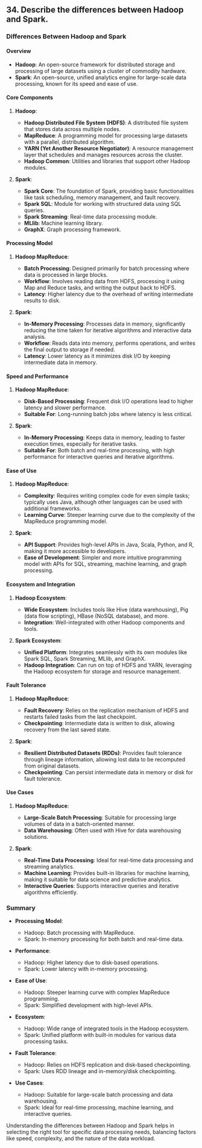 ## 34. Describe the differences between Hadoop and Spark.


### Differences Between Hadoop and Spark

#### Overview
- **Hadoop**: An open-source framework for distributed storage and processing of large datasets using a cluster of commodity hardware.
- **Spark**: An open-source, unified analytics engine for large-scale data processing, known for its speed and ease of use.

#### Core Components

1. **Hadoop**:
   - **Hadoop Distributed File System (HDFS)**: A distributed file system that stores data across multiple nodes.
   - **MapReduce**: A programming model for processing large datasets with a parallel, distributed algorithm.
   - **YARN (Yet Another Resource Negotiator)**: A resource management layer that schedules and manages resources across the cluster.
   - **Hadoop Common**: Utilities and libraries that support other Hadoop modules.

2. **Spark**:
   - **Spark Core**: The foundation of Spark, providing basic functionalities like task scheduling, memory management, and fault recovery.
   - **Spark SQL**: Module for working with structured data using SQL queries.
   - **Spark Streaming**: Real-time data processing module.
   - **MLlib**: Machine learning library.
   - **GraphX**: Graph processing framework.

#### Processing Model

1. **Hadoop MapReduce**:
   - **Batch Processing**: Designed primarily for batch processing where data is processed in large blocks.
   - **Workflow**: Involves reading data from HDFS, processing it using Map and Reduce tasks, and writing the output back to HDFS.
   - **Latency**: Higher latency due to the overhead of writing intermediate results to disk.

2. **Spark**:
   - **In-Memory Processing**: Processes data in memory, significantly reducing the time taken for iterative algorithms and interactive data analysis.
   - **Workflow**: Reads data into memory, performs operations, and writes the final output to storage if needed.
   - **Latency**: Lower latency as it minimizes disk I/O by keeping intermediate data in memory.

#### Speed and Performance

1. **Hadoop MapReduce**:
   - **Disk-Based Processing**: Frequent disk I/O operations lead to higher latency and slower performance.
   - **Suitable For**: Long-running batch jobs where latency is less critical.

2. **Spark**:
   - **In-Memory Processing**: Keeps data in memory, leading to faster execution times, especially for iterative tasks.
   - **Suitable For**: Both batch and real-time processing, with high performance for interactive queries and iterative algorithms.

#### Ease of Use

1. **Hadoop MapReduce**:
   - **Complexity**: Requires writing complex code for even simple tasks; typically uses Java, although other languages can be used with additional frameworks.
   - **Learning Curve**: Steeper learning curve due to the complexity of the MapReduce programming model.

2. **Spark**:
   - **API Support**: Provides high-level APIs in Java, Scala, Python, and R, making it more accessible to developers.
   - **Ease of Development**: Simpler and more intuitive programming model with APIs for SQL, streaming, machine learning, and graph processing.

#### Ecosystem and Integration

1. **Hadoop Ecosystem**:
   - **Wide Ecosystem**: Includes tools like Hive (data warehousing), Pig (data flow scripting), HBase (NoSQL database), and more.
   - **Integration**: Well-integrated with other Hadoop components and tools.

2. **Spark Ecosystem**:
   - **Unified Platform**: Integrates seamlessly with its own modules like Spark SQL, Spark Streaming, MLlib, and GraphX.
   - **Hadoop Integration**: Can run on top of HDFS and YARN, leveraging the Hadoop ecosystem for storage and resource management.

#### Fault Tolerance

1. **Hadoop MapReduce**:
   - **Fault Recovery**: Relies on the replication mechanism of HDFS and restarts failed tasks from the last checkpoint.
   - **Checkpointing**: Intermediate data is written to disk, allowing recovery from the last saved state.

2. **Spark**:
   - **Resilient Distributed Datasets (RDDs)**: Provides fault tolerance through lineage information, allowing lost data to be recomputed from original datasets.
   - **Checkpointing**: Can persist intermediate data in memory or disk for fault tolerance.

#### Use Cases

1. **Hadoop MapReduce**:
   - **Large-Scale Batch Processing**: Suitable for processing large volumes of data in a batch-oriented manner.
   - **Data Warehousing**: Often used with Hive for data warehousing solutions.

2. **Spark**:
   - **Real-Time Data Processing**: Ideal for real-time data processing and streaming analytics.
   - **Machine Learning**: Provides built-in libraries for machine learning, making it suitable for data science and predictive analytics.
   - **Interactive Queries**: Supports interactive queries and iterative algorithms efficiently.

### Summary

- **Processing Model**:
  - Hadoop: Batch processing with MapReduce.
  - Spark: In-memory processing for both batch and real-time data.

- **Performance**:
  - Hadoop: Higher latency due to disk-based operations.
  - Spark: Lower latency with in-memory processing.

- **Ease of Use**:
  - Hadoop: Steeper learning curve with complex MapReduce programming.
  - Spark: Simplified development with high-level APIs.

- **Ecosystem**:
  - Hadoop: Wide range of integrated tools in the Hadoop ecosystem.
  - Spark: Unified platform with built-in modules for various data processing tasks.

- **Fault Tolerance**:
  - Hadoop: Relies on HDFS replication and disk-based checkpointing.
  - Spark: Uses RDD lineage and in-memory/disk checkpointing.

- **Use Cases**:
  - Hadoop: Suitable for large-scale batch processing and data warehousing.
  - Spark: Ideal for real-time processing, machine learning, and interactive queries.

Understanding the differences between Hadoop and Spark helps in selecting the right tool for specific data processing needs, balancing factors like speed, complexity, and the nature of the data workload.